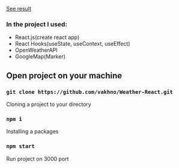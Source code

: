 [See result](https://vakhno.github.io/Weather-React/)

### In the project I used:
  - React.js(create react app)
  - React Hooks(useState, useContext, useEffect)
  - OpenWeatherAPI
  - GoogleMap(Marker)
  
## Open project on your machine

### `git clone https://github.com/vakhno/Weather-React.git`

Cloning a project to your directory

### `npm i`

Installing a packages

### `npm start`

Run project on 3000 port
